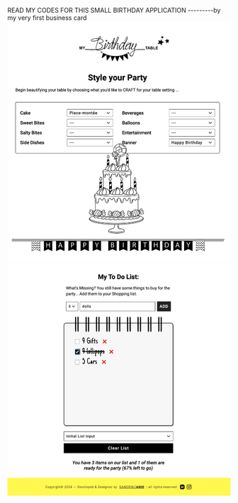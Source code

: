 READ MY CODES FOR THIS SMALL BIRTHDAY APPLICATION ---------by my very first business card
![Birthday Set Table](./public/assets/readme-img/readme-bday-table.jpg)
![Birthday todo list](./public/assets/readme-img/readme-todo-list.jpg)
